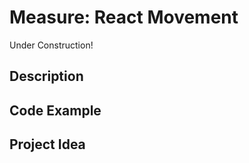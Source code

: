 # Measure:   React Movement

<!-- Write here -->

Under Construction!

## Description

<!-- Write here -->

## Code Example

<!-- Write here -->

## Project Idea

<!-- Write here -->
